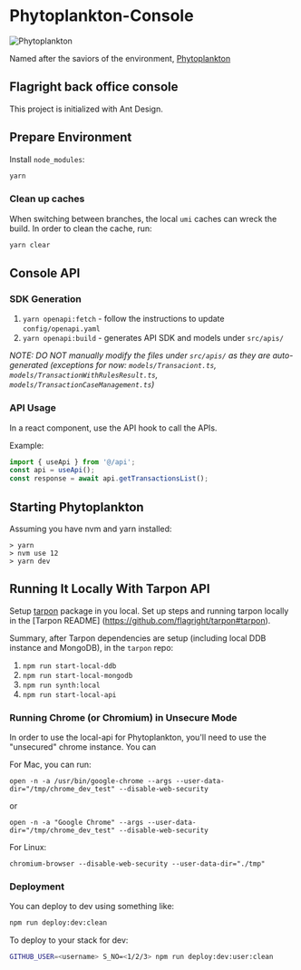 # Phytoplankton-Console

![Phytoplankton](https://github.com/flagright/phytoplankton-console/blob/main/phytoplankton.jpeg)

Named after the saviors of the environment, [Phytoplankton](https://www.youtube.com/watch?v=fS422O4SLc4)

## Flagright back office console

This project is initialized with Ant Design.

## Prepare Environment

Install `node_modules`:

```bash
yarn
```

### Clean up caches

When switching between branches, the local `umi` caches can wreck the build. In order to clean the cache, run:

```bash
yarn clear
```

## Console API

### SDK Generation

1. `yarn openapi:fetch` - follow the instructions to update `config/openapi.yaml`
2. `yarn openapi:build` - generates API SDK and models under `src/apis/`

_NOTE: DO NOT manually modify the files under `src/apis/` as they are auto-generated (exceptions for now: `models/Transaciont.ts`, `models/TransactionWithRulesResult.ts`, `models/TransactionCaseManagement.ts`)_

### API Usage

In a react component, use the API hook to call the APIs.

Example:

```typescript
import { useApi } from '@/api';
const api = useApi();
const response = await api.getTransactionsList();
```

## Starting Phytoplankton

Assuming you have nvm and yarn installed:

```
> yarn
> nvm use 12
> yarn dev
```

## Running It Locally With Tarpon API

Setup [tarpon](https://github.com/flagright/tarpon) package in you local. Set up steps and running tarpon locally in the [Tarpon README] (https://github.com/flagright/tarpon#tarpon).

Summary, after Tarpon dependencies are setup (including local DDB instance and MongoDB), in the `tarpon` repo:

1. `npm run start-local-ddb`
2. `npm run start-local-mongodb`
3. `npm run synth:local`
4. `npm run start-local-api`

### Running Chrome (or Chromium) in Unsecure Mode

In order to use the local-api for Phytoplankton, you'll need to use the "unsecured" chrome instance. You can

For Mac, you can run:

```
open -n -a /usr/bin/google-chrome --args --user-data-dir="/tmp/chrome_dev_test" --disable-web-security
```

or

```
open -n -a "Google Chrome" --args --user-data-dir="/tmp/chrome_dev_test" --disable-web-security
```

For Linux:

```
chromium-browser --disable-web-security --user-data-dir="./tmp"
```

### Deployment

You can deploy to dev using something like:

```bash
npm run deploy:dev:clean
```

To deploy to your stack for dev:

```bash
GITHUB_USER=<username> S_NO=<1/2/3> npm run deploy:dev:user:clean
```
